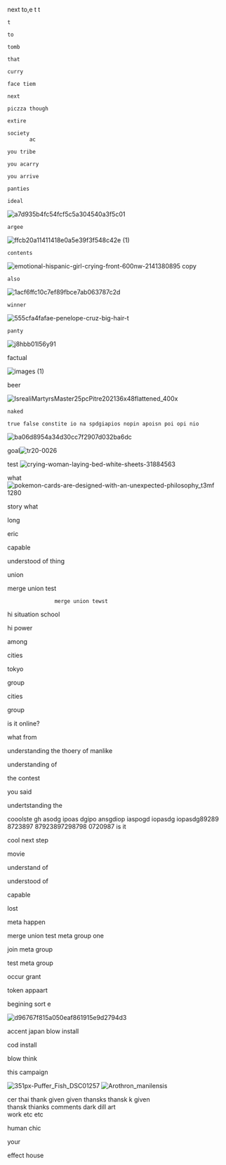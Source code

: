 next
    to,e
    t
    t

    t

    to

    tomb

    that
    
    curry
    
    face tiem
    
    next
    
    piczza though 
    
    extire
    
    society
           ac
       
    you tribe
    
    you acarry
    
    you arrive
    
    panties
    
    ideal
![a7d935b4fc54fcf5c5a304540a3f5c01](https://github.com/user-attachments/assets/9a834ffb-be6e-4e4e-a87f-aa5e2ae7d49d)

    argee
![ffcb20a11411418e0a5e39f3f548c42e (1)](https://github.com/user-attachments/assets/6ebf672c-5d94-4702-a817-08254c59db56)

    contents
![emotional-hispanic-girl-crying-front-600nw-2141380895 copy](https://github.com/user-attachments/assets/ecf46770-0ce0-439d-9e99-11263130388c)

    also
![1acf6ffc10c7ef89fbce7ab063787c2d](https://github.com/user-attachments/assets/39a88739-08b5-48d1-8031-327367436d3a)

    winner
    
![555cfa4fafae-penelope-cruz-big-hair-t](https://github.com/user-attachments/assets/19f6ec0e-1c49-4322-b7a1-44af19e2d545)

    panty
![j8hbb01l56y91](https://github.com/user-attachments/assets/d310e265-bcb9-4cb6-bb64-0d166d47eb72)


factual

![images (1)](https://github.com/user-attachments/assets/9a773284-08b8-4c65-8fa9-1012f26be7c8)


beer

![IsrealiMartyrsMaster25pcPitre202136x48flattened_400x](https://github.com/user-attachments/assets/0e8435cf-87f4-40fa-a9a0-d445cb0c42f3)


    naked

    true false constite io na spdgiapios nopin apoisn poi opi nio

![ba06d8954a34d30cc7f2907d032ba6dc](https://github.com/user-attachments/assets/98448283-b347-4493-a931-e8d99d1905a4)


goal![tr20-0026](https://github.com/user-attachments/assets/85ac7186-8d48-4eef-956c-ea6741e14377)


test
![crying-woman-laying-bed-white-sheets-31884563](https://github.com/user-attachments/assets/a7137f0e-2449-42b4-a51a-5333c8f39c99)

what![pokemon-cards-are-designed-with-an-unexpected-philosophy_t3mf 1280](https://github.com/user-attachments/assets/e4178bca-5871-40a8-9735-cd74602e4817)


story what 

long

eric 

capable

understood of thing 

union

merge union test
                   
                   merge union tewst 
hi situation school

hi power

among

cities

tokyo

group

cities

group

is it online? 

what from 

understanding the thoery of manlike 

understanding of 

the contest

you said

undertstanding the 

cooolste  gh asodg ipoas dgipo ansgdiop iaspogd iopasdg iopasdg89289 8723897 87923897298798 0720987  is it 

cool next step 

movie 

understand of

understood of 

capable 

lost

meta happen



merge union test meta group one

join meta group

test meta group 

occur
     grant 

token
     appaart 

begining
        sort e

![d96767f815a050eaf861915e9d2794d3](https://github.com/user-attachments/assets/19fc64d8-5c19-4096-acbe-9268c5df57ee)

accent
japan
blow install

cod install

blow
    think 

this 
    campaign

![351px-Puffer_Fish_DSC01257](https://github.com/user-attachments/assets/54b2a584-7472-4da9-91b9-309f0f27b6e9)
![Arothron_manilensis](https://github.com/user-attachments/assets/1384ad15-736d-419b-9319-ab42a75a6063)

cer thai
thank    given
given         thansks 
thansk    k   given   
thansk         thianks 
comments               dark 
dill                  art  
work               etc 
etc 

human 
     chic 

your 

effect
      house 
